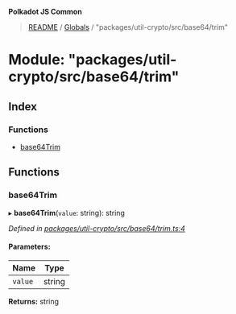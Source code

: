 **Polkadot JS Common**

> [README](../README.md) / [Globals](../globals.md) / "packages/util-crypto/src/base64/trim"

# Module: "packages/util-crypto/src/base64/trim"

## Index

### Functions

* [base64Trim](_packages_util_crypto_src_base64_trim_.md#base64trim)

## Functions

### base64Trim

▸ **base64Trim**(`value`: string): string

*Defined in [packages/util-crypto/src/base64/trim.ts:4](https://github.com/polkadot-js/common/blob/c366e637/packages/util-crypto/src/base64/trim.ts#L4)*

#### Parameters:

Name | Type |
------ | ------ |
`value` | string |

**Returns:** string
